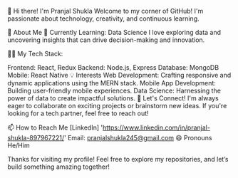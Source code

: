 👋 Hi there! I'm Pranjal Shukla
Welcome to my corner of GitHub! I'm passionate about technology, creativity, and continuous learning.

🌟 About Me
🌱 Currently Learning:
Data Science
I love exploring data and uncovering insights that can drive decision-making and innovation.

👨‍💻 My Tech Stack:

Frontend: React, Redux
Backend: Node.js, Express
Database: MongoDB
Mobile: React Native
💡 Interests
Web Development: Crafting responsive and dynamic applications using the MERN stack.
Mobile App Development: Building user-friendly mobile experiences.
Data Science: Harnessing the power of data to create impactful solutions.
🤝 Let's Connect!
I'm always eager to collaborate on exciting projects or brainstorm new ideas. If you're looking for a tech partner, feel free to reach out!

📫 How to Reach Me
[LinkedIn] 'https://www.linkedin.com/in/pranjal-shukla-897967221/'
Email: pranjalshukla245@gmail.com
😄 Pronouns
He/Him

Thanks for visiting my profile! Feel free to explore my repositories, and let’s build something amazing together!
